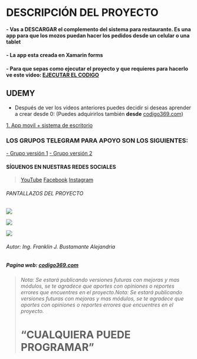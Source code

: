 # **DESCRIPCIÓN DEL PROYECTO**
#### - Vas a DESCARGAR el complemento del sistema para restaurante. Es una app para que los mozos puedan hacer los pedidos desde un celular o una tablet
#### - La app esta creada en Xamarin forms

#### - Para que sepas como ejecutar el proyecto y que requieres para hacerlo ve este video: [EJECUTAR EL CODIGO](https://t.me/Codigo369 "EJECUTAR EL CODIGO")

## UDEMY
- Después de ver los videos anteriores puedes decidir si deseas aprender a crear desde 0: (Puedes adquirirlos también **desde** [codigo369.com](https://codigo369.com/ "codigo369.com"))

[1. App movil + sistema de escritorio ](https://www.udemy.com/course/sistema-para-restaurante-en-c-y-sqlserver-2020/?couponCode=175A7B726F82D72A96D8 "App movil + sistema de escritorio")

### LOS GRUPOS TELEGRAM PARA APOYO SON LOS SIGUIENTES: 
[- Grupo versión 1](https://t.me/codigo369csharp "- Grupo versión 1")
[- Grupo versión 2](https://t.me/facturacionada369 "- Grupo versión 2")

#### SÍGUENOS EN NUESTRAS REDES SOCIALES
> [YouTube](https://www.youtube.com/c/Codigo369 "YouTube")
[Facebook](https://www.facebook.com/codigo.369.official "Facebook")
[Instagram](https://www.instagram.com/codigo369/ "Instagram")

###### PANTALLAZOS DEL PROYECTO
![](https://i.ibb.co/F0XMPHK/Screenshot-20220104-125506.png)

![](https://i.ibb.co/N1qhTCr/Diapositiva6.png)

![](https://i.ibb.co/wzX9f6f/Diapositiva9.png)

###### Autor: Ing. Franklin J. Bustamante Alejandria
##### Pagina web: [codigo369.com](https://codigo369.com/ "codigo369.com")

> ###### Nota: Se estará publicando versiones futuras con mejoras y mas módulos, se te agradece que aportes con opiniones o reportes errores que encuentres en el proyecto.Nota: Se estará publicando versiones futuras con mejoras y mas módulos, se te agradece que aportes con opiniones o reportes errores que encuentres en el proyecto.
> # “CUALQUIERA PUEDE PROGRAMAR”
